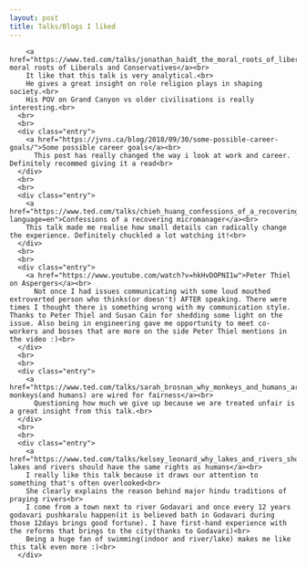 ```yaml
---
layout: post
title: Talks/Blogs I liked
---
```


        <a href="https://www.ted.com/talks/jonathan_haidt_the_moral_roots_of_liberals_and_conservatives">The moral roots of Liberals and Conservatives</a><br>
        It like that this talk is very analytical.<br>
        He gives a great insight on role religion plays in shaping society.<br>
        His POV on Grand Canyon vs older civilisations is really interesting.<br>
      <br>
      <br>
      <div class="entry">
        <a href="https://jvns.ca/blog/2018/09/30/some-possible-career-goals/">Some possible career goals</a><br>
          This post has really changed the way i look at work and career. Definitely recommed giving it a read<br>
      </div>
      <br>
      <br>
      <div class="entry">
        <a href="https://www.ted.com/talks/chieh_huang_confessions_of_a_recovering_micromanager?language=en">Confessions of a recovering micromanager</a><br>
        This talk made me realise how small details can radically change the experience. Definitely chuckled a lot watching it!<br>
      </div>
      <br>
      <br>
      <div class="entry">
        <a href="https://www.youtube.com/watch?v=hkHvDOPNI1w">Peter Thiel on Aspergers</a><br>
          Not once I had issues communicating with some loud mouthed extroverted person who thinks(or doesn't) AFTER speaking. There were times I thought there is something wrong with my communication style. Thanks to Peter Thiel and Susan Cain for shedding some light on the issue. Also being in engineering gave me opportunity to meet co-workers and bosses that are more on the side Peter Thiel mentions in the video :)<br>
      </div>
      <br>
      <br>
      <div class="entry">
        <a href="https://www.ted.com/talks/sarah_brosnan_why_monkeys_and_humans_are_wired_for_fairness/">Why monkeys(and humans) are wired for fairness</a><br>
          Questioning how much we give up because we are treated unfair is a great insight from this talk.<br>
      </div>
      <br>
      <br>
      <div class="entry">
        <a href="https://www.ted.com/talks/kelsey_leonard_why_lakes_and_rivers_should_have_the_same_rights_as_humans">Why lakes and rivers should have the same rights as humans</a><br>
        I really like this talk because it draws our attention to something that's often overlooked<br>
        She clearly explains the reason behind major hindu traditions of praying rivers<br>
        I come from a town next to river Godavari and once every 12 years godavari pushkaralu happen(it is believed bath in Godavari during those 12days brings good fortune). I have first-hand experience with the reforms that brings to the city(thanks to Godavari)<br>
        Being a huge fan of swimming(indoor and river/lake) makes me like this talk even more :)<br>
      </div>